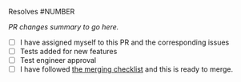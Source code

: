 Resolves #NUMBER

_PR changes summary to go here._

- [ ] I have assigned myself to this PR and the corresponding issues
- [ ] Tests added for new features
- [ ] Test engineer approval
- [ ] I have followed [the merging checklist](https://github.com/bbc/simorgh-infrastructure/blob/latest/documentation/MERGE_PROCESS.md) and this is ready to merge.

